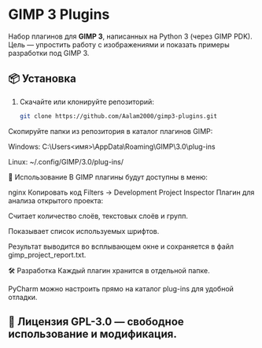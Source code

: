 # GIMP 3 Plugins

Набор плагинов для **GIMP 3**, написанных на Python 3 (через GIMP PDK).  
Цель — упростить работу с изображениями и показать примеры разработки под GIMP 3.

## 📦 Установка
1. Скачайте или клонируйте репозиторий:
   ```bash
   git clone https://github.com/Aalam2000/gimp3-plugins.git
Скопируйте папки из репозитория в каталог плагинов GIMP:

Windows: C:\Users\<имя>\AppData\Roaming\GIMP\3.0\plug-ins

Linux: ~/.config/GIMP/3.0/plug-ins/

🚀 Использование
В GIMP плагины будут доступны в меню:

nginx
Копировать код
Filters → Development
Project Inspector
Плагин для анализа открытого проекта:

Считает количество слоёв, текстовых слоёв и групп.

Показывает список используемых шрифтов.

Результат выводится во всплывающем окне и сохраняется в файл gimp_project_report.txt.

🛠️ Разработка
Каждый плагин хранится в отдельной папке.

PyCharm можно настроить прямо на каталог plug-ins для удобной отладки.

📄 Лицензия
GPL-3.0 — свободное использование и модификация.
---
